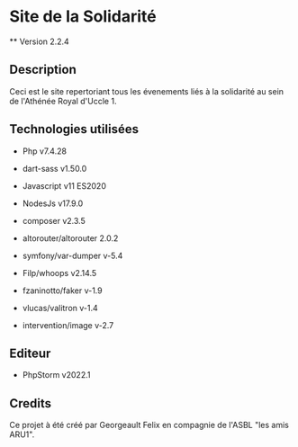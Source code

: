 # Site de la Solidarité

** Version 2.2.4

## Description

Ceci est le site repertoriant tous les évenements liés à la solidarité au sein de l'Athénée Royal d'Uccle 1. 

## Technologies utilisées 

- Php v7.4.28       

- dart-sass v1.50.0

- Javascript v11 ES2020

- NodesJs v17.9.0

- composer v2.3.5

- altorouter/altorouter 2.0.2

- symfony/var-dumper v-5.4

- Filp/whoops v2.14.5

- fzaninotto/faker v-1.9

- vlucas/valitron v-1.4

- intervention/image v-2.7

## Editeur
- PhpStorm v2022.1

## Credits 

Ce projet à été créé par Georgeault Felix en compagnie de l'ASBL "les amis ARU1". 
